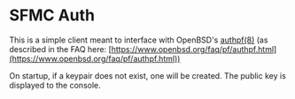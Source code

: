 # SFMC Auth

This is a simple client meant to interface with OpenBSD's [authpf(8)](https://man.openbsd.org/authpf) (as described in the FAQ here: [https://www.openbsd.org/faq/pf/authpf.html](https://www.openbsd.org/faq/pf/authpf.html))

On startup, if a keypair does not exist, one will be created.  The public key is displayed to the console.


